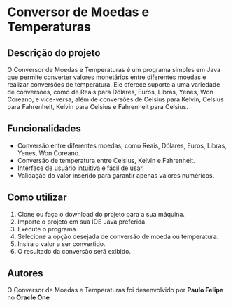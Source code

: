# Conversor de Moedas e Temperaturas

## Descrição do projeto
O Conversor de Moedas e Temperaturas é um programa simples em Java que permite converter valores monetários entre diferentes moedas e realizar conversões de temperatura. Ele oferece suporte a uma variedade de conversões, como de Reais para Dólares, Euros, Libras, Yenes, Won Coreano, e vice-versa, além de conversões de Celsius para Kelvin, Celsius para Fahrenheit, Kelvin para Celsius e Fahrenheit para Celsius.

## Funcionalidades
- Conversão entre diferentes moedas, como Reais, Dólares, Euros, Libras, Yenes, Won Coreano.
- Conversão de temperatura entre Celsius, Kelvin e Fahrenheit.
- Interface de usuário intuitiva e fácil de usar.
- Validação do valor inserido para garantir apenas valores numéricos.

## Como utilizar
1. Clone ou faça o download do projeto para a sua máquina.
2. Importe o projeto em sua IDE Java preferida.
3. Execute o programa.
4. Selecione a opção desejada de conversão de moeda ou temperatura.
5. Insira o valor a ser convertido.
6. O resultado da conversão será exibido.

## Autores
O Conversor de Moedas e Temperaturas foi desenvolvido por **Paulo Felipe** no **Oracle One**
